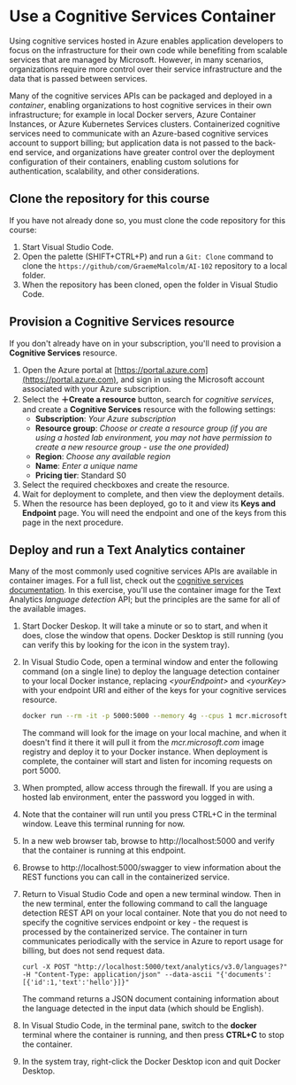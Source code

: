# Use a Cognitive Services Container

Using cognitive services hosted in Azure enables application developers to focus on the infrastructure for their own code while benefiting from scalable services that are managed by Microsoft. However, in many scenarios, organizations require more control over their service infrastructure and the data that is passed between services.

Many of the cognitive services APIs can be packaged and deployed in a *container*, enabling organizations to host cognitive services in their own infrastructure; for example in local Docker servers, Azure Container Instances, or Azure Kubernetes Services clusters. Containerized cognitive services need to communicate with an Azure-based cognitive services account to support billing; but application data is not passed to the back-end service, and organizations have greater control over the deployment configuration of their containers, enabling custom solutions for authentication, scalability, and other considerations.

## Clone the repository for this course

If you have not already done so, you must clone the code repository for this course:

1. Start Visual Studio Code.
2. Open the palette (SHIFT+CTRL+P) and run a `Git: Clone` command to clone the `https://github/com/GraemeMalcolm/AI-102` repository to a local folder.
3. When the repository has been cloned, open the folder in Visual Studio Code.

## Provision a Cognitive Services resource

If you don't already have on in your subscription, you'll need to provision a **Cognitive Services** resource.

1. Open the Azure portal at [https://portal.azure.com](https://portal.azure.com), and sign in using the Microsoft account associated with your Azure subscription.
2. Select the **&#65291;Create a resource** button, search for *cognitive services*, and create a **Cognitive Services** resource with the following settings:
    - **Subscription**: *Your Azure subscription*
    - **Resource group**: *Choose or create a resource group (if you are using a hosted lab environment, you may not have permission to create a new resource group - use the one provided)*
    - **Region**: *Choose any available region*
    - **Name**: *Enter a unique name*
    - **Pricing tier**: Standard S0
3. Select the required checkboxes and create the resource.
4. Wait for deployment to complete, and then view the deployment details.
5. When the resource has been deployed, go to it and view its **Keys and Endpoint** page. You will need the endpoint and one of the keys from this page in the next procedure.

## Deploy and run a Text Analytics container

Many of the most commonly used cognitive services APIs are available in container images. For a full list, check out the [cognitive services documentation](https://docs.microsoft.com/azure/cognitive-services/cognitive-services-container-support#container-availability-in-azure-cognitive-services). In this exercise, you'll use the container image for the Text Analytics *language detection* API; but the principles are the same for all of the available images.

1. Start Docker Deskop. It will take a minute or so to start, and when it does, close the window that opens. Docker Desktop is still running (you can verify this by looking for the icon in the system tray).
2. In Visual Studio Code, open a terminal window and enter the following command (on a single line) to deploy the language detection container to your local Docker instance, replacing *&lt;yourEndpoint&gt;* and *&lt;yourKey&gt;* with your endpoint URI and either of the keys for your cognitive services resource.

    ```bash
    docker run --rm -it -p 5000:5000 --memory 4g --cpus 1 mcr.microsoft.com/azure-cognitive-services/textanalytics/language Eula=accept Billing=<yourEndpoint> ApiKey=<yourKey>
    ```

    The command will look for the image on your local machine, and when it doesn't find it there it will pull it from the *mcr&period;microsoft&period;com* image registry and deploy it to your Docker instance. When deployment is complete, the container will start and listen for incoming requests on port 5000.

3. When prompted, allow access through the firewall. If you are using a hosted lab environment, enter the password you logged in with.
4. Note that the container will run until you press CTRL+C in the terminal window. Leave this terminal running for now.
5. In a new web browser tab, browse to http://localhost:5000 and verify that the container is running at this endpoint.
6. Browse to http://localhost:5000/swagger to view information about the REST functions you can call in the containerized service.
7. Return to Visual Studio Code and open a new terminal window. Then in the new terminal, enter the following command to call the language detection REST API on your local container. Note that you do not need to specify the cognitive services endpoint or key - the request is processed by the containerized service. The container in turn communicates periodically with the service in Azure to report usage for billing, but does not send request data.

    ```curl
    curl -X POST "http://localhost:5000/text/analytics/v3.0/languages?" -H "Content-Type: application/json" --data-ascii "{'documents':[{'id':1,'text':'hello'}]}"
    ```

    The command returns a JSON document containing information about the language detected in the input data (which should be English).

8. In Visual Studio Code, in the terminal pane, switch to the **docker** terminal where the container is running, and then press **CTRL+C** to stop the container.
9. In the system tray, right-click the Docker Desktop icon and quit Docker Desktop.
